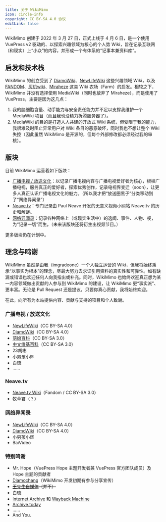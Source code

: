 ```yaml
---
title: 关于 WikiMimo
icon: circle-info
copyright: CC BY-SA 4.0 协议
editLink: false
---
```


WikiMimo 创建于 2022 年 3 月 27 日，正式上线于 4 月 6 日，是一个使用 VuePress v2 驱动的、以探索兴趣领域为核心的个人势 Wiki，旨在记录互联网（和现实）上“小众”的内容，并形成一个有体系的“记事本兼资料库”。

## 启发和技术栈
WikiMimo 的创立受到了 [DiamoWiki](https://diamowiki.miraheze.org)、[NewLifeWiki](https://newlifewiki.miraheze.org) 这些兴趣领域 Wiki，以及 [FANDOM](https://fandom.com)、[灰机wiki](https://huijiwiki.com)、[Miraheze](https://miraheze.org) 这类 Wiki 农场（Farm）的启发。相较之下，WikiMimo 并没有选择使用 MediaWiki（同时也放弃了 Miraheze），而是使用了 VuePress，主要是因为这几点：

1. 我的脑细胞含量、动手能力与安全责任能力并不足以支撑我维护一个 MediaWiki 项目（而且我也没精力折腾服务器了）。
2. MediaWiki 的目的是打造人人共建的开放式 Wiki 系统，但受限于我的能力，我很难及时阻止异常用户对 Wiki 条目的恶意破坏，同时我也不想让整个 Wiki 失控（因此虽然 WikiMimo 是开源的，但每个外部修改都必须经过我的审核）。

## 版块
目前 WikiMimo 运营着如下版块：

- [广播电视 / 放送文化](/tv-broadcasting/)：以记录广播电视内容与广播电视爱好者为核心，根植广播电视，服务真正的爱好者，探索优秀创作，记录电视界变迁（soon），让更多人真正认识广播电视文化的魅力。（所以我才把“放送圈黑子”分类移动到了“网络异闻录”）
- [Neave.tv](/neavetv/)：专门记录由 Paul Neave 开发的无意义视频小网站 Neave.tv 的历史和解谜。
- [网络异闻录](/web-fair/)：记录各种网络上（或现实生活中）的逸闻、事件、人物、梗，为“记录一切”而生。（未来该版块还将衍生出视频节目。）

更多版块仍在计划中。

## 理念与鸣谢
WikiMimo 虽然是由我（imgradeone）一个人独立运营的 Wiki，但我将始终秉承“以事实为根本”的理念，尽最大努力去求证引用资料的真实性和可靠性。如有缺漏或错误也欢迎任何人向我指出或补充。同时，WikiMimo 也始终欢迎真正想为某一内容领域做出贡献的人参与到 WikiMimo 的建设，让 WikiMimo 更“事实派”、更丰富。无论是 Pull Request 还是提议，只要你真心贡献，我将始终欢迎。

在此，向所有为本站提供内容、贡献与支持的项目和个人致谢。

### 广播电视 / 放送文化
- [NewLifeWiki](https://newlifewiki.miraheze.org)（CC BY-SA 4.0）
- [DiamoWiki](https://diamowiki.miraheze.org)（CC BY-SA 4.0）
- [萌娘百科](https://zh.moegirl.org.cn)（CC BY-SA 3.0）
- [中文维基百科](https://zh.wikipedia.org)（CC BY-SA 3.0）
- 23胡彬
- 小男孩小辉
- 白琉
- ……

### Neave.tv
- [Neave.tv Wiki](https://neavetv.fandom.com)（Fandom / CC BY-SA 3.0）
- 牧草君（？）

### 网络异闻录
- [NewLifeWiki](https://newlifewiki.miraheze.org)（CC BY-SA 4.0）
- [DiamoWiki](https://diamowiki.miraheze.org)（CC BY-SA 4.0）
- 小男孩小辉
- BaiVideo
<!-- - 沙雕自媒体工作室 / SDTV（即便 [你的这个修改](https://github.com/233-sudo/wikimimo/commit/05fd0070150eac1006b6f2030093d5b5b663cf45) 我不会合入就是了 XD）（commit 存档：[Wayback Machine](https://web.archive.org/web/20220612111637/https://github.com/233-sudo/wikimimo/commit/05fd0070150eac1006b6f2030093d5b5b663cf45) / [Archive.today](https://archive.ph/Nbovk)） -->

### 特别鸣谢
- Mr. Hope（VuePress Hope 主题开发者兼 VuePress 官方团队成员）及 Hope 主题的贡献者
- [Diamochang](/tv-broadcasting/creator/diamochang.md)（WikiMimo 开发初期有参与分享宣传）
- ~~[王先生自媒体](/web-fair/tv-broadcasting-weirdo/wxszmt.md)（并不）~~
- 白琉
- [Internet Archive](https://archive.org) 和 [Wayback Machine](https://web.archive.org)
- [Archive.today](https://archive.ph)
- ……
- And You.

